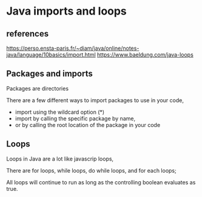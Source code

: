 # Java imports and loops

## references 
https://perso.ensta-paris.fr/~diam/java/online/notes-java/language/10basics/import.html
https://www.baeldung.com/java-loops  

## Packages and imports

Packages are directories

There are a few different ways to import packages to use in your code, 

- import using the wildcard option (*) 
- import by calling the specific package by name, 
- or by calling the root location of the package in your code

## Loops 

Loops in Java are a lot like javascrip loops, 

There are for loops, while loops, do while loops, and for each loops;

All loops will continue to run as long as the controlling boolean evaluates as true. 